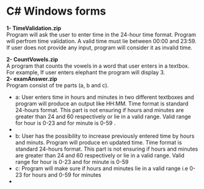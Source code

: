 # C# Windows forms

<b>1- TimeValidation.zip</b><br> 
Program will ask the user to enter time in the 24-hour time format. Program will perfrom time validation. A valid time must 
lie between 00:00 and 23:59. If user does not provide any input, program will consider it as invalid time.

<b>2- CountVowels.zip</b> <br>
A program that counts the vowels in a word that user enters in a textbox. For example, If user enters elephant the program will display 3.  
<b>2- examAnswer.zip</b> <br>
Program consist of tre parts (a, b and c).<br>
<ul>
<li>a: User enters time in hours and minutes in two different textboxes and program will produce an output like HH:MM. Time format is standard 24-hours format. This part is not ensuring if hours and minutes are greater than 24 and 60 respectively or lie in a valid range. Valid range for hour is 0-23 and for minute is 0-59 .<li>
<li>b: User has the possibility to increase previously entered time by hours and minuts. Program will produce en updated time. Time format is standard 24-hours format. This part is not ensuring if hours and minutes are greater than 24 and 60 respectively or lie in a valid range. Valid range for hour is 0-23 and for minute is 0-59 </li> 
<li>c: Program will make sure if hours and minutes lie in a valid range i.e 0-23 for hours and 0-59 for minutes<li>
</ul>
